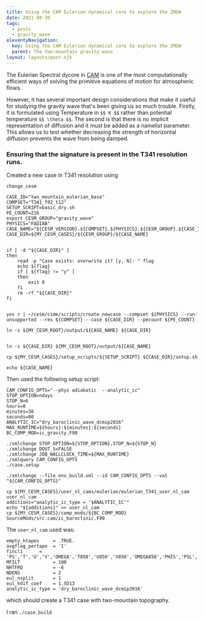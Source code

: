 ```yaml
---
title: Using the CAM Eulerian dynamical core to explore the 2MGW
date: 2021-08-30
tags:
  - posts
  - gravity_wave
eleventyNavigation:
  key: Using the CAM Eulerian dynamical core to explore the 2MGW
  parent: The two-mountain gravity wave
layout: layouts/post.njk
---
```


The Eulerian Spectral dycore in [CAM](https://www.cesm.ucar.edu/models/atm-cam/)
is one of the most computationally efficient ways of solving the primitive equations of motion
for atmospheric flows. 

However, it has several important design considerations
that make it useful for studying the gravity wave that's been giving us so much trouble.
Firstly, it is formulated using Temperature in `$$ K $$` rather than potential temperature `$$ \theta $$`. The second is that 
there is no implicit representation of diffusion and it must be added as a namelist parameter.
This allows us to test whether decreasing the strength of horizontal diffusion prevents the wave from being damped.


### Ensuring that the signature is present in the T341 resolution runs.


Created a new case in T341 resolution using 

```
change_cesm

CASE_ID="two_mountain_eulerian_base"
COMPSET="T341_f02_t12"
SETUP_SCRIPT=basic_dry.sh
PE_COUNT=216
export CESM_GROUP="gravity_wave"
PHYSICS="FADIAB"
CASE_NAME="${CESM_VERSION}.${COMPSET}.${PHYSICS}.${CESM_GROUP}.${CASE_ID}"
CASE_DIR=${MY_CESM_CASES}/${CESM_GROUP}/${CASE_NAME}


if [ -d "${CASE_DIR}" ] 
then
	read -p "Case exists: overwrite it? [y, N]: " flag
	echo ${flag}
	if [ ${flag} != "y" ]
	then
		exit 0
	fi
	rm -rf "${CASE_DIR}"
fi


yes r | ~/cesm/cime/scripts/create_newcase --compset ${PHYSICS} --run-unsupported --res ${COMPSET} --case ${CASE_DIR} --pecount ${PE_COUNT}

ln -s ${MY_CESM_ROOT}/output/${CASE_NAME} ${CASE_DIR}


ln -s ${CASE_DIR} ${MY_CESM_ROOT}/output/${CASE_NAME}

cp ${MY_CESM_CASES}/setup_scripts/${SETUP_SCRIPT} ${CASE_DIR}/setup.sh

echo ${CASE_NAME}
```


Then used the following setup script:

```
CAM_CONFIG_OPTS="--phys adiabatic  --analytic_ic"
STOP_OPTION=ndays
STOP_N=6
hours=0
minutes=30
seconds=00
ANALYTIC_IC="dry_baroclinic_wave_dcmip2016"
MAX_RUNTIME=${hours}:${minutes}:${seconds}
BC_COMP_MOD=ic_gravity.F90

./xmlchange STOP_OPTION=${STOP_OPTION},STOP_N=${STOP_N}
./xmlchange DOUT_S=FALSE
./xmlchange JOB_WALLCLOCK_TIME=${MAX_RUNTIME}
./xmlquery CAM_CONFIG_OPTS
./case.setup

./xmlchange --file env_build.xml --id CAM_CONFIG_OPTS --val "${CAM_CONFIG_OPTS}"

cp ${MY_CESM_CASES}/user_nl_cams/eulerian/eulerian_T341_user_nl_cam user_nl_cam
additions="analytic_ic_type = '$ANALYTIC_IC'"
echo "${additions}" >> user_nl_cam
cp ${MY_CESM_CASES}/comp_mods/${BC_COMP_MOD} SourceMods/src.cam/ic_baroclinic.F90
```

The `user_nl_cam` used was:

```
empty_htapes     = .TRUE.
avgflag_pertape  = 'I'
fincl1      = 'PS','T','U','V','OMEGA','T850','U850','V850','OMEGA850','PHIS','PSL','Z3'
MFILT            = 180
NHTFRQ           = -6
NDENS            = 2
eul_nsplit       = 1
eul_hdif_coef    = 1.5D13
analytic_ic_type = 'dry_baroclinic_wave_dcmip2016'
```


which should create a T341 case with two-mountain topography.

I ran `./case.build`

